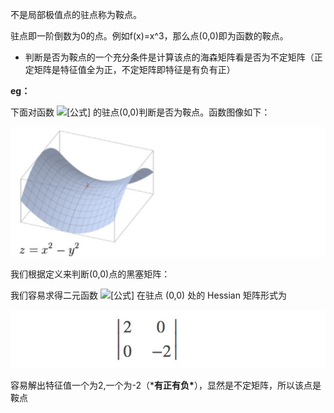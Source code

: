 不是局部极值点的驻点称为鞍点。

驻点即一阶倒数为0的点。例如f(x)=x^3，那么点(0,0)即为函数的鞍点。

- 判断是否为鞍点的一个充分条件是计算该点的海森矩阵看是否为不定矩阵（正定矩阵是特征值全为正，不定矩阵即特征是有负有正）

**eg：**

下面对函数 ![[公式]](https://www.zhihu.com/equation?tex=z%3Dx%5E2-y%5E2) 的驻点(0,0)判断是否为鞍点。函数图像如下：

![](image/10.jpg)

我们根据定义来判断(0,0)点的黑塞矩阵：

我们容易求得二元函数 ![[公式]](https://www.zhihu.com/equation?tex=z%3Dx%5E2%E2%88%92y%5E2) 在驻点 (0,0) 处的 Hessian 矩阵形式为

![](image/11.jpg)

容易解出特征值一个为2,一个为-2（***有正有负\***），显然是不定矩阵，所以该点是鞍点

